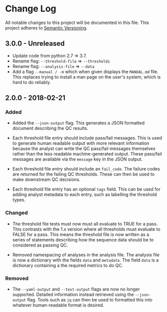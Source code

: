 # Change Log

All notable changes to this project will be documented in this file.
This project adheres to [Semantic Versioning](http://semver.org/).

## 3.0.0 - Unreleased

* Update code from python 2.7 => 3.7.
* Rename flag: `--threshold-file` => `--thresholds`
* Rename flag: `--analysis-file` => `--data`
* Add a flag `--manual / -m` which when given displays the `MANUAL.md` file.
  This replaces trying to install a man page on the user's system, which is
  hard to do reliably.

## 2.0.0 - 2018-02-21

### Added

* Added the `--json-output` flag. This generates a JSON formatted document
  describing the QC results.

* Each threshold file entry should include pass/fail messages. This is used
  to generate human readable output with more relevant information because
  the analyst can write the QC pass/fail messages themselves rather than the
  less readable machine-generated output. These pass/fail messages are
  available via the `message` key in the JSON output.

* Each threshold file entry should include an `fail_code`. The failure codes
  are returned for the failing QC thresholds. These can then be used to make
  downstream QC decisions.

* Each threshold file entry has an optional `tags` field. This can be used
  for adding analyst metadata to each entry, such as labelling the threshold
  types.

### Changed

* The threshold file tests must now must all evaluate to TRUE for a pass.
  This contrasts with the 1.x version where all thresholds must evaluate to
  FALSE for a pass. This means the threshold file is now written as a series
  of statements describing how the sequence data should be to considered as
  passing QC.

* Removed namespacing of analyses in the analysis file. The analysis file is
  now a dictionary with the fields `data` and `metadata`. The field `data` is
  a dictionary containing a the required metrics to do QC.

### Removed

* The `--yaml-output` and `--text-output` flags are now no longer supported.
  Detailed information instead retrieved using the `--json-output` flag.
  Tools such as `jq` can then be used to formatted this into whatever
  human-readable format is desired.
